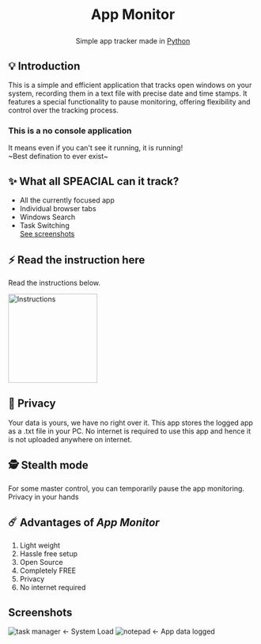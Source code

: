 # <p align="center">**App Monitor**</p>
<p align="center">Simple app tracker made in <a href='https://www.python.org'>Python</a></p>

## 💡 Introduction
This is a simple and efficient application that tracks open windows on your system, recording them in a text file with precise date and time stamps. It features a special functionality to pause monitoring, offering flexibility and control over the tracking process.

### This is a no console application
It means even if you can't see it running, it is running!<br/>~Best defination to ever exist~

## ✨ What all SPEACIAL can it track?
- All the currently focused app
- Individual browser tabs
- Windows Search
- Task Switching
<br/>[See screenshots](#screenshots)
## ⚡️ Read the instruction here
Read the instructions below.

<a href="/docs/INSTRUCTION.md" target="_blank"><img src="https://user-images.githubusercontent.com/42001064/196041925-64f81f75-8bee-42ac-a234-a93339bc8cdc.png" alt="Instructions" width="180px" ></a>
## 🔏 Privacy
Your data is yours, we have no right over it.
This app stores the logged app as a .txt file in your PC. No internet is required to use this app and hence it is not uploaded anywhere on internet.
## 🕵️ Stealth mode
For some master control, you can temporarily pause the app monitoring. Privacy in your hands
## ☄️ Advantages of *App Monitor*
1. Light weight
2. Hassle free setup
3. Open Source
4. Completely FREE
5. Privacy
6. No internet required

## Screenshots
![task manager](https://github.com/aneeshshukla/app_tracker/blob/main/docs/images/task%20manager.png)
<- System Load
![notepad](https://github.com/aneeshshukla/app_tracker/blob/main/docs/images/notepad.png)
<- App data logged

